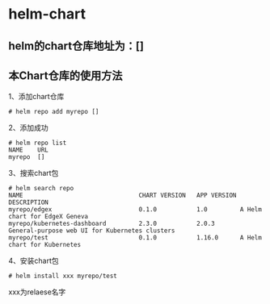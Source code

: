 # helm-chart

## helm的chart仓库地址为：[]

## 本Chart仓库的使用方法

1、添加chart仓库
```
# helm repo add myrepo []
```

2、添加成功
```
# helm repo list
NAME  	URL                                   
myrepo	[]
```

3、搜索chart包
```
# helm search repo
NAME                              	CHART VERSION	APP VERSION	DESCRIPTION                                   
myrepo/edgex                      	0.1.0        	1.0        	A Helm chart for EdgeX Geneva                 
myrepo/kubernetes-dashboard       	2.3.0        	2.0.3      	General-purpose web UI for Kubernetes clusters
myrepo/test                       	0.1.0        	1.16.0     	A Helm chart for Kubernetes 
```

4、安装chart包
```
# helm install xxx myrepo/test
```

xxx为relaese名字
